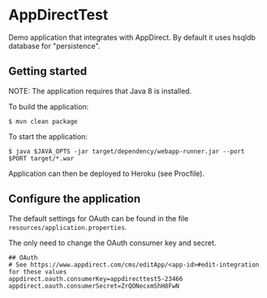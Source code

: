 # AppDirectTest

Demo application that integrates with AppDirect. By default it uses hsqldb database for "persistence".

## Getting started

NOTE: The application requires that Java 8 is installed.

To build the application:

    $ mvn clean package

To start the application:

    $ java $JAVA_OPTS -jar target/dependency/webapp-runner.jar --port $PORT target/*.war

Application can then be deployed to Heroku (see Procfile).

## Configure the application

The default settings for OAuth can be found in the file `resources/application.properties`.

The only need to change the OAuth consumer key and secret.

```
## OAuth
# See https://www.appdirect.com/cms/editApp/<app-id>#edit-integration for these values
appdirect.oauth.consumerKey=appdirecttest5-23466
appdirect.oauth.consumerSecret=ZrQONecxmShH8FwN
